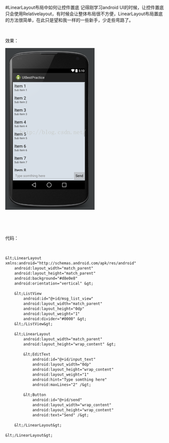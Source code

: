 #LinearLayout布局中如何让控件置底
记得刚学习android UI的时候，让控件置底只会使用Relativelayout，有时候会让整体布局很不方便，LinearLayout布局置底的方法很简单，在此只是望和我一样的一些新手，少走些弯路了。

 

效果：

<img alt="" class="has" src="https://raw.githubusercontent.com/Double2hao/xujiajia_blog/main/img/760.png">

 

 

代码：

 

```
&lt;LinearLayout xmlns:android="http://schemas.android.com/apk/res/android"
    android:layout_width="match_parent"
    android:layout_height="match_parent"
    android:background="#d8e0e8"
    android:orientation="vertical" &gt;

    &lt;ListView
        android:id="@+id/msg_list_view"
        android:layout_width="match_parent"
        android:layout_height="0dp"
        android:layout_weight="1"
        android:divider="#0000" &gt;
    &lt;/ListView&gt;

    &lt;LinearLayout
        android:layout_width="match_parent"
        android:layout_height="wrap_content" &gt;

        &lt;EditText
            android:id="@+id/input_text"
            android:layout_width="0dp"
            android:layout_height="wrap_content"
            android:layout_weight="1"
            android:hint="Type somthing here"
            android:maxLines="2" /&gt;

        &lt;Button
            android:id="@+id/send"
            android:layout_width="wrap_content"
            android:layout_height="wrap_content"
            android:text="Send" /&gt;
        
    &lt;/LinearLayout&gt;

&lt;/LinearLayout&gt;
```

 

 

 